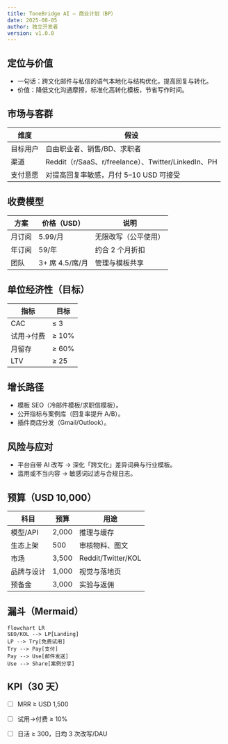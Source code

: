 ```yaml
---
title: ToneBridge AI — 商业计划（BP）
date: 2025-08-05
author: 独立开发者
version: v1.0.0
---
```


## 定位与价值

- 一句话：跨文化邮件与私信的语气本地化与结构优化，提高回复与转化。
- 价值：降低文化沟通摩擦，标准化高转化模板，节省写作时间。

## 市场与客群

| 维度 | 假设 |
|---|---|
| 目标用户 | 自由职业者、销售/BD、求职者 |
| 渠道 | Reddit（r/SaaS、r/freelance）、Twitter/LinkedIn、PH |
| 支付意愿 | 对提高回复率敏感，月付 5–10 USD 可接受 |

## 收费模型

| 方案 | 价格（USD） | 说明 |
|---|---|---|
| 月订阅 | 5.99/月 | 无限改写（公平使用） |
| 年订阅 | 59/年 | 约合 2 个月折扣 |
| 团队 | 3+ 席 4.5/席/月 | 管理与模板共享 |

## 单位经济性（目标）

| 指标 | 目标 |
|---|---|
| CAC | ≤ 3 |
| 试用→付费 | ≥ 10% |
| 月留存 | ≥ 60% |
| LTV | ≥ 25 |

## 增长路径

- 模板 SEO（冷邮件模板/求职信模板）。
- 公开指标与案例库（回复率提升 A/B）。
- 插件商店分发（Gmail/Outlook）。

## 风险与应对

- 平台自带 AI 改写 → 深化「跨文化」差异词典与行业模板。
- 滥用或不当内容 → 敏感词过滤与合规日志。

## 预算（USD 10,000）

| 科目 | 预算 | 用途 |
|---|---|---|
| 模型/API | 2,000 | 推理与缓存 |
| 生态上架 | 500 | 审核物料、图文 |
| 市场 | 3,500 | Reddit/Twitter/KOL |
| 品牌与设计 | 1,000 | 视觉与落地页 |
| 预备金 | 3,000 | 实验与返佣 |

## 漏斗（Mermaid）

```mermaid
flowchart LR
SEO/KOL --> LP[Landing]
LP --> Try[免费试用]
Try --> Pay[支付]
Pay --> Use[邮件发送]
Use --> Share[案例分享]
```

## KPI（30 天）

- [ ] MRR ≥ USD 1,500
- [ ] 试用→付费 ≥ 10%
- [ ] 日活 ≥ 300，日均 3 次改写/DAU

